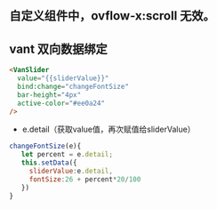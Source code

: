 ## 自定义组件中，ovflow-x:scroll 无效。

## vant 双向数据绑定

```html
<VanSlider
  value="{{sliderValue}}"
  bind:change="changeFontSize"
  bar-height="4px"
  active-color="#ee0a24"
/>
```
+ e.detail（获取value值，再次赋值给sliderValue）
```js
changeFontSize(e){
   let percent = e.detail;
   this.setData({
     sliderValue:e.detail,
     fontSize:26 + percent*20/100
   })
}
```